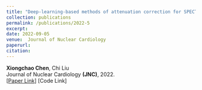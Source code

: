 ```yaml
---
title: "Deep-learning-based methods of attenuation correction for SPECT and PET"
collection: publications
permalink: /publications/2022-5
excerpt: 
date: 2022-09-05
venue:  Journal of Nuclear Cardiology
paperurl:  
citation: 
---
```

<!-- ![](../figures/2022-JNC-Chen.png)   -->
**Xiongchao Chen**, Chi Liu  
Journal of Nuclear Cardiology **(JNC)**, 2022.  
[[Paper Link](https://link.springer.com/article/10.1007/s12350-022-03007-3)]
[Code Link]  

